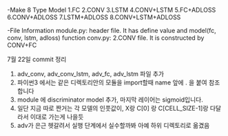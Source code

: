 -Make 8 Type Model
1.FC
2.CONV
3.LSTM
4.CONV+LSTM
5.FC+ADLOSS
6.CONV+ADLOSS
7.LSTM+ADLOSS
8.CONV+LSTM+ADLOSS

-File Information
module.py: header file. It has define value and model(fc, conv, lstm, adloss) function
conv.py: 2.CONV file. It is constructed by CONV+FC

7월 22일 commit 정리
1. adv_conv, adv_conv_lstm, adv_fc, adv_lstm 파일 추가 
2. 파이썬3 에서는 같은 디렉토리안의 모듈을 import할때 name 앞에 . 을 붙여 참조합니다
3. module 에 discriminator model 추가, 마지막 레이어는 sigmoid입니다.
4. 일단 지금 따로 짠거는 각 모델의 인풋값이, X랑 C[0] 랑 C[CELL_SIZE-1]랑 다달라서 이대로 가는게 나을듯
5. adv가 은근 헷갈려서 실행 단계에서 실수할까봐 아예 하위 디렉토리로 옮겼음